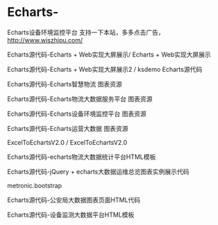 # Echarts-
Echarts设备环境监控平台
支持一下本站，多多点击广告，
http://www.wiszhipu.com/



Echarts源代码-Echarts + Web实现大屏展示/ Echarts + Web实现大屏展示

Echarts源代码-Echarts + Web实现大屏展示2 / ksdemo	Echarts源代码	

Echarts源代码-Echarts智慧物流	图表资源	

Echarts源代码-Echarts物流大数据服务平台	图表资源	

Echarts源代码-Echarts设备环境监控平台	图表资源	

Echarts源代码-Echarts运营大数据	图表资源	

ExcelToEchartsV2.0 / ExcelToEchartsV2.0	

Echarts源代码-echarts物流大数据统计平台HTML模板	

Echarts源代码-jQuery + echarts大数据运维总览图表实例展示代码	

metronic.bootstrap		

Echarts源代码-公安局大数据图表页面HTML代码	

Echarts源代码-设备监测大数据平台HTML模板


